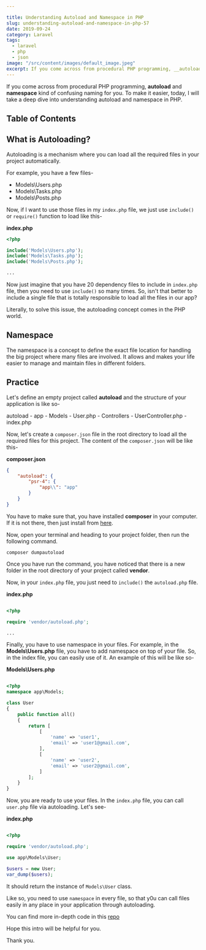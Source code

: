 ```yaml
---

title: Understanding Autoload and Namespace in PHP
slug: understanding-autoload-and-namespace-in-php-57
date: 2019-09-24
category: Laravel
tags:
  - laravel
  - php
  - json
image: "/src/content/images/default_image.jpeg"
excerpt: If you come across from procedural PHP programming, __autoload__ and __namespace__ kind of confusing naming for you. To make it easier, today, I will take a deep dive into understanding autoload and namespace in PHP.
---
```


If you come across from procedural PHP programming, __autoload__ and __namespace__ kind of confusing naming for you. To make it easier, today, I will take a deep dive into understanding autoload and namespace in PHP.

## Table of Contents

## What is Autoloading?
Autoloading is a mechanism where you can load all the required files in your project automatically.

For example, you have a few files-

- Models\Users.php
- Models\Tasks.php
- Models\Posts.php

Now, if I want to use those files in my `index.php` file, we just use `include()` or `require()` function to load like this-

__index.php__

```php
<?php

include('Models\Users.php');
include('Models\Tasks.php');
include('Models\Posts.php');

...
```

Now just imagine that you have 20 dependency files to include in `index.php` file, then you need to use `include()` so many times. So, isn't that better to include a single file that is totally responsible to load all the files in our app?

Literally, to solve this issue, the autoloading concept comes in the PHP world.



## Namespace

The namespace is a concept to define the exact file location for handling the big project where many files are involved. It allows and makes your life easier to manage and maintain files in different folders.


## Practice

Let's define an empty project called __autoload__ and the structure of your application is like so-

autoload
	- app
		- Models
			- User.php
		- Controllers
			- UserController.php
	- index.php

Now, let's create a `composer.json` file in the root directory to load all the required files for this project. The content of the `composer.json` will be like this-

__composer.json__

```json
{
	"autoload": {
		"psr-4": {
			"app\\": "app"
		}
	}
}

```

You have to make sure that, you have installed __composer__ in your computer. If it is not there, then just install from [here](https://getcomposer.org/).

Now, open your terminal and heading to your project folder, then run the following command.

```
composer dumpautoload
```

Once you have run the command, you have noticed that there is a new folder in the root directory of your project called __vendor__.

Now, in your `index.php` file, you just need to `include()` the `autoload.php` file.

__index.php__

```php

<?php

require 'vendor/autoload.php';

...

```

Finally, you have to use namespace in your files. For example, in the __Models\Users.php__ file, you have to add namespace on top of your file. So, in the index file, you can easily use of it. An example of this will be like so-

__Models\Users.php__
```php

<?php
namespace app\Models;

class User
{
	public function all()
	{
		return [
			[
				'name' => 'user1',
				'email' => 'user1@gmail.com',
			],
			[
				'name' => 'user2',
				'email' => 'user2@gmail.com',
			]
		];
	}
}

```

Now, you are ready to use your files. In the `index.php` file, you can call `user.php` file via autoloading. Let's see-

__index.php__
```php

<?php

require 'vendor/autoload.php';

use app\Models\User;

$users = new User;
var_dump($users);

```

It should return the instance of  `Models\User` class.

Like so, you need to use `namespace` in every file, so that y0u can call files easily in any place in your application through autoloading.

You can find more in-depth code in this [repo](https://github.com/laravelschool/php-autoloading-and-namespace)

Hope this intro will be helpful for you.

Thank you.
